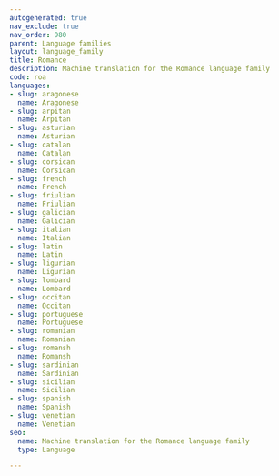 ```yaml
---
autogenerated: true
nav_exclude: true
nav_order: 980
parent: Language families
layout: language_family
title: Romance
description: Machine translation for the Romance language family
code: roa
languages:
- slug: aragonese
  name: Aragonese
- slug: arpitan
  name: Arpitan
- slug: asturian
  name: Asturian
- slug: catalan
  name: Catalan
- slug: corsican
  name: Corsican
- slug: french
  name: French
- slug: friulian
  name: Friulian
- slug: galician
  name: Galician
- slug: italian
  name: Italian
- slug: latin
  name: Latin
- slug: ligurian
  name: Ligurian
- slug: lombard
  name: Lombard
- slug: occitan
  name: Occitan
- slug: portuguese
  name: Portuguese
- slug: romanian
  name: Romanian
- slug: romansh
  name: Romansh
- slug: sardinian
  name: Sardinian
- slug: sicilian
  name: Sicilian
- slug: spanish
  name: Spanish
- slug: venetian
  name: Venetian
seo:
  name: Machine translation for the Romance language family
  type: Language

---
```


